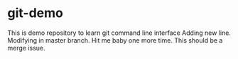 # git-demo
This is demo repository to learn git command line interface
Adding new line. Modifying in master branch.
Hit me baby one more time.
This should be a merge issue.

